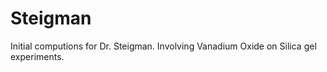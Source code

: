 Steigman
========

Initial computions for Dr. Steigman.  Involving Vanadium Oxide on Silica gel experiments.
